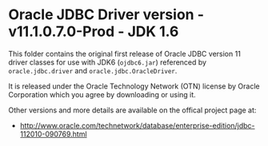 # Oracle JDBC Driver version - v11.1.0.7.0-Prod - JDK 1.6
This folder contains the original first release of Oracle JDBC
version 11 driver classes for use with JDK6 (`ojdbc6.jar`)
referenced by `oracle.jdbc.driver` and `oracle.jdbc.OracleDriver`.

It is released under the Oracle Technology Network (OTN) license
by Oracle Corporation which you agree by downloading or using it.

Other versions and more details are available on the offical
project page at:
 - http://www.oracle.com/technetwork/database/enterprise-edition/jdbc-112010-090769.html
